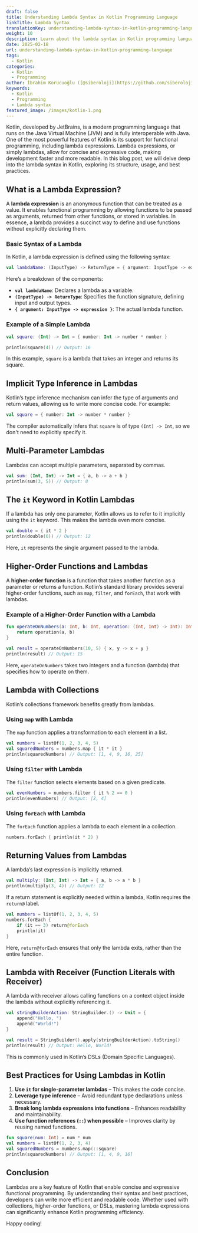 ```yaml
---
draft: false
title: Understanding Lambda Syntax in Kotlin Programming Language
linkTitle: Lambda Syntax
translationKey: understanding-lambda-syntax-in-kotlin-programming-language
weight: 10
description: Learn about the lambda syntax in Kotlin programming language
date: 2025-02-18
url: understanding-lambda-syntax-in-kotlin-programming-language
tags:
  - Kotlin
categories:
  - Kotlin
  - Programming
author: İbrahim Korucuoğlu ([@siberoloji](https://github.com/siberoloji))
keywords:
  - Kotlin
  - Programming
  - Lambda syntax
featured_image: /images/kotlin-1.png
---
```

Kotlin, developed by JetBrains, is a modern programming language that runs on the Java Virtual Machine (JVM) and is fully interoperable with Java. One of the most powerful features of Kotlin is its support for functional programming, including lambda expressions. Lambda expressions, or simply lambdas, allow for concise and expressive code, making development faster and more readable. In this blog post, we will delve deep into the lambda syntax in Kotlin, exploring its structure, usage, and best practices.

## What is a Lambda Expression?

A **lambda expression** is an anonymous function that can be treated as a value. It enables functional programming by allowing functions to be passed as arguments, returned from other functions, or stored in variables. In essence, a lambda provides a succinct way to define and use functions without explicitly declaring them.

### Basic Syntax of a Lambda

In Kotlin, a lambda expression is defined using the following syntax:

```kotlin
val lambdaName: (InputType) -> ReturnType = { argument: InputType -> expression }
```

Here’s a breakdown of the components:

- **`val lambdaName`**: Declares a lambda as a variable.
- **`(InputType) -> ReturnType`**: Specifies the function signature, defining input and output types.
- **`{ argument: InputType -> expression }`**: The actual lambda function.

### Example of a Simple Lambda

```kotlin
val square: (Int) -> Int = { number: Int -> number * number }

println(square(4)) // Output: 16
```

In this example, `square` is a lambda that takes an integer and returns its square.

## Implicit Type Inference in Lambdas

Kotlin’s type inference mechanism can infer the type of arguments and return values, allowing us to write more concise code. For example:

```kotlin
val square = { number: Int -> number * number }
```

The compiler automatically infers that `square` is of type `(Int) -> Int`, so we don't need to explicitly specify it.

## Multi-Parameter Lambdas

Lambdas can accept multiple parameters, separated by commas.

```kotlin
val sum: (Int, Int) -> Int = { a, b -> a + b }
println(sum(3, 5)) // Output: 8
```

## The `it` Keyword in Kotlin Lambdas

If a lambda has only one parameter, Kotlin allows us to refer to it implicitly using the `it` keyword. This makes the lambda even more concise.

```kotlin
val double = { it * 2 }
println(double(6)) // Output: 12
```

Here, `it` represents the single argument passed to the lambda.

## Higher-Order Functions and Lambdas

A **higher-order function** is a function that takes another function as a parameter or returns a function. Kotlin’s standard library provides several higher-order functions, such as `map`, `filter`, and `forEach`, that work with lambdas.

### Example of a Higher-Order Function with a Lambda

```kotlin
fun operateOnNumbers(a: Int, b: Int, operation: (Int, Int) -> Int): Int {
    return operation(a, b)
}

val result = operateOnNumbers(10, 5) { x, y -> x + y }
println(result) // Output: 15
```

Here, `operateOnNumbers` takes two integers and a function (lambda) that specifies how to operate on them.

## Lambda with Collections

Kotlin’s collections framework benefits greatly from lambdas.

### Using `map` with Lambda

The `map` function applies a transformation to each element in a list.

```kotlin
val numbers = listOf(1, 2, 3, 4, 5)
val squaredNumbers = numbers.map { it * it }
println(squaredNumbers) // Output: [1, 4, 9, 16, 25]
```

### Using `filter` with Lambda

The `filter` function selects elements based on a given predicate.

```kotlin
val evenNumbers = numbers.filter { it % 2 == 0 }
println(evenNumbers) // Output: [2, 4]
```

### Using `forEach` with Lambda

The `forEach` function applies a lambda to each element in a collection.

```kotlin
numbers.forEach { println(it * 2) }
```

## Returning Values from Lambdas

A lambda’s last expression is implicitly returned.

```kotlin
val multiply: (Int, Int) -> Int = { a, b -> a * b }
println(multiply(3, 4)) // Output: 12
```

If a return statement is explicitly needed within a lambda, Kotlin requires the `return@` label.

```kotlin
val numbers = listOf(1, 2, 3, 4, 5)
numbers.forEach {
    if (it == 3) return@forEach
    println(it)
}
```

Here, `return@forEach` ensures that only the lambda exits, rather than the entire function.

## Lambda with Receiver (Function Literals with Receiver)

A lambda with receiver allows calling functions on a context object inside the lambda without explicitly referencing it.

```kotlin
val stringBuilderAction: StringBuilder.() -> Unit = {
    append("Hello, ")
    append("World!")
}

val result = StringBuilder().apply(stringBuilderAction).toString()
println(result) // Output: Hello, World!
```

This is commonly used in Kotlin’s DSLs (Domain Specific Languages).

## Best Practices for Using Lambdas in Kotlin

1. **Use `it` for single-parameter lambdas** – This makes the code concise.
2. **Leverage type inference** – Avoid redundant type declarations unless necessary.
3. **Break long lambda expressions into functions** – Enhances readability and maintainability.
4. **Use function references (`::`) when possible** – Improves clarity by reusing named functions.

```kotlin
fun square(num: Int) = num * num
val numbers = listOf(1, 2, 3, 4)
val squaredNumbers = numbers.map(::square)
println(squaredNumbers) // Output: [1, 4, 9, 16]
```

## Conclusion

Lambdas are a key feature of Kotlin that enable concise and expressive functional programming. By understanding their syntax and best practices, developers can write more efficient and readable code. Whether used with collections, higher-order functions, or DSLs, mastering lambda expressions can significantly enhance Kotlin programming efficiency.

Happy coding!
